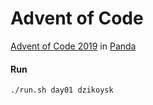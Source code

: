 # Advent of Code
[Advent of Code 2019](https://adventofcode.com/) in [Panda](https://github.com/panda-lang/panda)

#### Run
```bash
./run.sh day01 dzikoysk
```

